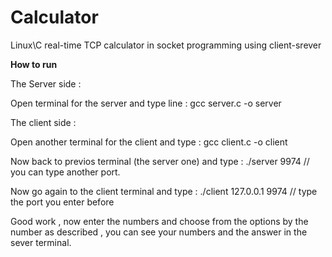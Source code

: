 # Calculator
Linux\C real-time TCP calculator in socket programming using client-srever 

**How to run**


The Server side :

Open terminal for the server and type line :
gcc server.c -o server 


The client side :

Open another terminal for the client and type :
gcc client.c -o client

Now back to previos terminal (the server one) and type :
./server 9974                                          // you can type another port.

Now go again to the client terminal and type :
./client 127.0.0.1 9974                                // type the port you enter before

Good work , now enter the numbers and choose from the options by the number as described , you can see your numbers and the answer in the sever terminal.
